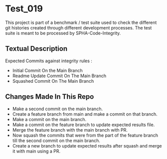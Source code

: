 # Test_019
This project is part of a benchmark / test suite used to check the different git histories created through different development processes. The test suite is meant to be processed by SPHA-Code-Integrity.

## Textual Description
Expected Commits against integrity rules :
* Initial Commit On the Main Branch
* Readme Update Commit On The Main Branch
* Squashed Commit On The Main Branch

## Changes Made In This Repo
* Make a second commit on the main branch.
* Create a feature branch from main and make a commit on that branch.
* Make a commit on the main branch.
* Make a commit on the feature branch to update expected results file.
* Merge the feature branch with the main branch with PR.
* Now squash the commits that were from the part of the feature branch till the second commit on the main branch.
* Create a new branch to update expected results after squash and merge it with main using a PR.
